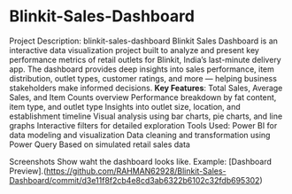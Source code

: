 # Blinkit-Sales-Dashboard
Project Description: blinkit-sales-dashboard
Blinkit Sales Dashboard is an interactive data visualization project built to analyze and present key performance metrics of retail outlets for Blinkit, India’s last-minute delivery app. The dashboard provides deep insights into sales performance, item distribution, outlet types, customer ratings, and more — helping business stakeholders make informed decisions.
**Key Features**:
Total Sales, Average Sales, and Item Counts overview
Performance breakdown by fat content, item type, and outlet type
Insights into outlet size, location, and establishment timeline
Visual analysis using bar charts, pie charts, and line graphs
Interactive filters for detailed exploration
Tools Used:
Power BI for data modeling and visualization
Data cleaning and transformation using Power Query
Based on simulated retail sales data

Screenshots
Show waht the dashboard looks like.
Example: [Dashboard Preview].(https://github.com/RAHMAN62928/Blinkit-Sales-Dashboard/commit/d3e11f8f2cb4e8cd3ab6322b6102c32fdb695302)
